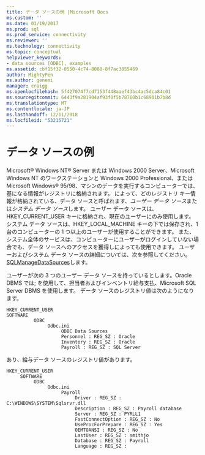 ```yaml
---
title: データ ソースの例 |Microsoft Docs
ms.custom: ''
ms.date: 01/19/2017
ms.prod: sql
ms.prod_service: connectivity
ms.reviewer: ''
ms.technology: connectivity
ms.topic: conceptual
helpviewer_keywords:
- data sources [ODBC], examples
ms.assetid: cbf15f32-0550-4c74-8088-8f7ac3855469
author: MightyPen
ms.author: genemi
manager: craigg
ms.openlocfilehash: 5f427074f7cd7153f448aaef43bc4ac5dca84c01
ms.sourcegitcommit: 6443f9a281904af93f0f5b78760b1c68901b7b8d
ms.translationtype: MT
ms.contentlocale: ja-JP
ms.lasthandoff: 12/11/2018
ms.locfileid: "53215721"
---
```

# <a name="data-source-example"></a>データ ソースの例
Microsoft® Windows NT® Server または Windows 2000 Server、Microsoft Windows NT のワークステーションと Windows 2000 Professional、または Microsoft Windows® 95/98、マシンのデータを実行するコンピューターでは、基になる情報がレジストリに格納されます。 によって、どのレジストリ キー情報が格納されている、データ ソースと呼ばれます、*ユーザー データ ソース*または*システム データ ソース*します。 ユーザー データ ソースは、HKEY_CURRENT_USER キーに格納され、現在のユーザーにのみ使用します。 システム データ ソースは、HKEY_LOCAL_MACHINE キーの下では保存され、1 台のコンピューターの 1 つ以上のユーザーが使用することができます。 また、システム全体のサービスは、コンピューターにユーザーがログインしていない場合でも、データ ソースへのアクセスを獲得しによっても使用できます。 ユーザーおよびシステム データ ソースの詳細については、次を参照してください。 [SQLManageDataSources](../../odbc/reference/syntax/sqlmanagedatasources.md)します。  
  
 ユーザーが次の 3 つのユーザー データ ソースを持っているとします。Oracle DBMS では; を使用して、担当者およびインベントリ給与支払、Microsoft SQL Server DBMS を使用します。 データ ソースのレジストリ値は次のようになります。  
  
```  
HKEY_CURRENT_USER  
SOFTWARE  
          ODBC  
               Odbc.ini  
                    ODBC Data Sources  
                    Personnel : REG_SZ : Oracle  
                    Inventory : REG_SZ : Oracle  
                    Payroll : REG_SZ : SQL Server  
```  
  
 あり、給与データ ソースのレジストリ値があります。  
  
```  
HKEY_CURRENT_USER  
     SOFTWARE  
          ODBC  
               Odbc.ini  
                    Payroll  
                         Driver : REG_SZ : C:\WINDOWS\SYSTEM\Sqlsrvr.dll  
                         Description : REG_SZ : Payroll database  
                         Server : REG_SZ : PYRLL1  
                         FastConnectOption : REG_SZ : No                          UseProcForPrepare : REG_SZ : Yes  
                         OEMTOANSI : REG_SZ : No  
                         LastUser : REG_SZ : smithjo  
                         Database : REG_SZ : Payroll  
                         Language : REG_SZ :  
```
